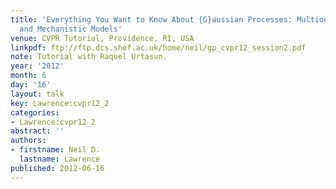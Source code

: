 ```yaml
---
title: 'Everything You Want to Know About {G}aussian Processes: Multioutput Covariances
  and Mechanistic Models'
venue: CVPR Tutorial, Providence, RI, USA
linkpdf: ftp://ftp.dcs.shef.ac.uk/home/neil/gp_cvpr12_session2.pdf
note: Tutorial with Raquel Urtasun.
year: '2012'
month: 6
day: '16'
layout: talk
key: Lawrence:cvpr12_2
categories:
- Lawrence:cvpr12_2
abstract: ''
authors:
- firstname: Neil D.
  lastname: Lawrence
published: 2012-06-16
---
```

